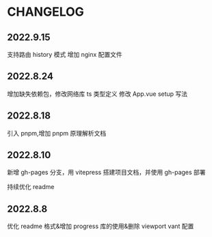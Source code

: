 # CHANGELOG

## 2022.9.15

支持路由 history 模式
增加 nginx 配置文件

## 2022.8.24

增加缺失依赖包，修改网络库 ts 类型定义
修改 App.vue setup 写法

## 2022.8.18

引入 pnpm,增加 pnpm 原理解析文档

## 2022.8.10

新增 gh-pages 分支，用 vitepress 搭建项目文档，并使用 gh-pages 部署

持续优化 readme

## 2022.8.8

优化 readme 格式&增加 progress 库的使用&删除 viewport vant 配置
